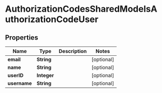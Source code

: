 

# AuthorizationCodesSharedModelsAuthorizationCodeUser


## Properties

| Name | Type | Description | Notes |
|------------ | ------------- | ------------- | -------------|
|**email** | **String** |  |  [optional] |
|**name** | **String** |  |  [optional] |
|**userID** | **Integer** |  |  [optional] |
|**username** | **String** |  |  [optional] |



